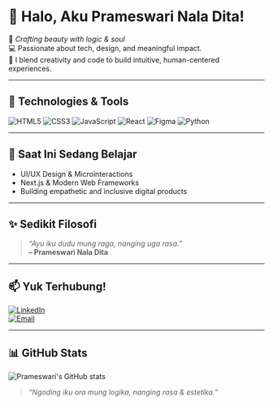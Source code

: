 # 👋 Halo, Aku Prameswari Nala Dita!

🌸 _Crafting beauty with logic & soul_  
💻 Passionate about tech, design, and meaningful impact.  
🎨 I blend creativity and code to build intuitive, human-centered experiences.

---

## 🔧 Technologies & Tools

![HTML5](https://img.shields.io/badge/-HTML5-E34F26?logo=html5&logoColor=white)
![CSS3](https://img.shields.io/badge/-CSS3-1572B6?logo=css3&logoColor=white)
![JavaScript](https://img.shields.io/badge/-JavaScript-F7DF1E?logo=javascript&logoColor=black)
![React](https://img.shields.io/badge/-React-61DAFB?logo=react&logoColor=black)
![Figma](https://img.shields.io/badge/-Figma-F24E1E?logo=figma&logoColor=white)
![Python](https://img.shields.io/badge/-Python-3776AB?logo=python&logoColor=white)

---

## 🌱 Saat Ini Sedang Belajar

- UI/UX Design & Microinteractions  
- Next.js & Modern Web Frameworks  
- Building empathetic and inclusive digital products  

---

## ✨ Sedikit Filosofi

> _“Ayu iku dudu mung raga, nanging uga rasa.”_  
> **– Prameswari Nala Dita**

---

## 📫 Yuk Terhubung!

[![LinkedIn](https://img.shields.io/badge/-LinkedIn-0077B5?logo=linkedin&logoColor=white)](https://linkedin.com/in/prameswari-nala-dita)  
[![Email](https://img.shields.io/badge/-Email-D14836?logo=gmail&logoColor=white)](mailto:prameswari.nala@email.com)

---

## 📊 GitHub Stats

![Prameswari's GitHub stats](https://github-readme-stats.vercel.app/api?username=**prameswarinaladita**&show_icons=true&theme=radical)

> _“Ngoding iku ora mung logika, nanging rasa & estetika.”_
